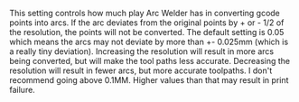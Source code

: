 This setting controls how much play Arc Welder has in converting gcode points into arcs. If the arc deviates from the
original points by + or - 1/2 of the resolution, the points will not be converted. The default setting is 0.05 which
means the arcs may not deviate by more than +- 0.025mm (which is a really tiny deviation). Increasing the resolution
will result in more arcs being converted, but will make the tool paths less accurate. Decreasing the resolution will
result in fewer arcs, but more accurate toolpaths. I don't recommend going above 0.1MM. Higher values than that may
result in print failure.